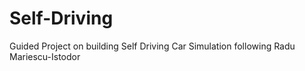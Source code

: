 # Self-Driving

Guided Project on building Self Driving Car Simulation following Radu Mariescu-Istodor
